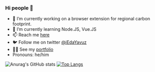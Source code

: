 ### Hi people 👋

- 🔭 I’m currently working on a browser extension for regional carbon footprint.
- 🌱 I’m currently learning Node.JS, Vue.JS
- 📫 Reach me <a href="https://thisiseda.netlify.app/contact" target="_blank">here</a>
- 🐦 Follow me on twitter  <a href="https://twitter.com/iEdaYavuz" target="_blank">@iEdaYavuz</a>
- 💁‍♀️ See my <a href="https://thisisEda.netlify.app" target="_blank">portfolio</a>
- Pronouns: he/him

![Anurag's GitHub stats](https://github-readme-stats.vercel.app/api?username=Viktor2025&show_icons=true)
[![Top Langs](https://github-readme-stats.vercel.app/api/top-langs/?username=Viktor2025&layout=compact)](https://github.com/anuraghazra/github-readme-stats)
